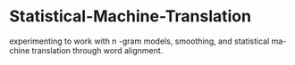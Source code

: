 # Statistical-Machine-Translation
experimenting to work with n -gram models, smoothing, and statistical ma- chine translation through word alignment.
